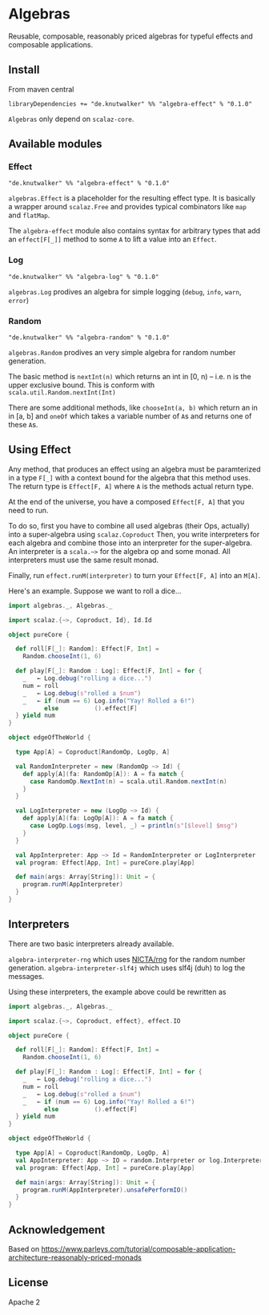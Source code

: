 # Algebras

Reusable, composable, reasonably priced algebras for typeful effects and composable applications.

## Install

From maven central

```
libraryDependencies += "de.knutwalker" %% "algebra-effect" % "0.1.0"
```

`Algebras` only depend on `scalaz-core`.

## Available modules

### Effect

`"de.knutwalker" %% "algebra-effect" % "0.1.0"`

`algebras.Effect` is a placeholder for the resulting effect type.
It is basically a wrapper around `scalaz.Free` and provides typical combinators like `map` and `flatMap`.


The `algebra-effect` module also contains syntax for arbitrary types that add an `effect[F[_]]` method to
some `A` to lift a value into an `Effect`.

### Log

`"de.knutwalker" %% "algebra-log" % "0.1.0"`

`algebras.Log` prodives an algebra for simple logging (`debug`, `info`, `warn`, `error`)

### Random

`"de.knutwalker" %% "algebra-random" % "0.1.0"`

`algebras.Random` prodives an very simple algebra for random number generation.

The basic method is `nextInt(n)` which returns an int in \[0, n) – i.e. n is the upper exclusive bound.
This is conform with `scala.util.Random.nextInt(Int)`

There are some additional methods, like `chooseInt(a, b)` which return an in in \[a, b] and `oneOf` which takes a variable number of `A`s and returns one of these `A`s.


## Using Effect

Any method, that produces an effect using an algebra must be paramterized in a type `F[_]`
with a context bound for the algebra that this method uses. The return type is `Effect[F, A]` where `A` is the methods actual return type.

At the end of the universe, you have a composed `Effect[F, A]` that you need to run.

To do so, first you have to combine all used algebras (their Ops, actually) into a super-algebra using `scalaz.Coproduct`
Then, you write interpreters for each algebra and combine those into an interpreter for the super-algebra.
An interpreter is a `scala.~>` for the algebra op and some monad.
All interpreters must use the same result monad.

Finally, run `effect.runM(interpreter)` to turn your `Effect[F, A]` into an `M[A]`.

Here's an example. Suppose we want to roll a dice...

```scala
import algebras._, Algebras._

import scalaz.{~>, Coproduct, Id}, Id.Id

object pureCore {

  def roll[F[_]: Random]: Effect[F, Int] =
    Random.chooseInt(1, 6)

  def play[F[_]: Random : Log]: Effect[F, Int] = for {
    _   ← Log.debug("rolling a dice...")
    num ← roll
    _   ← Log.debug(s"rolled a $num")
    _   ← if (num == 6) Log.info("Yay! Rolled a 6!")
          else          ().effect[F]
  } yield num
}

object edgeOfTheWorld {

  type App[A] = Coproduct[RandomOp, LogOp, A]

  val RandomInterpreter = new (RandomOp ~> Id) {
    def apply[A](fa: RandomOp[A]): A = fa match {
      case RandomOp.NextInt(n) ⇒ scala.util.Random.nextInt(n)
    }
  }

  val LogInterpreter = new (LogOp ~> Id) {
    def apply[A](fa: LogOp[A]): A = fa match {
      case LogOp.Logs(msg, level, _) ⇒ println(s"[$level] $msg")
    }
  }

  val AppInterpreter: App ~> Id = RandomInterpreter or LogInterpreter
  val program: Effect[App, Int] = pureCore.play[App]

  def main(args: Array[String]): Unit = {
    program.runM(AppInterpreter)
  }
}
```


## Interpreters

There are two basic interpreters already available.

`algebra-interpreter-rng` which uses [NICTA/rng](https://github.com/NICTA/rng) for the random number generation.
`algebra-interpreter-slf4j` which uses slf4j (duh) to log the messages. 


Using these interpreters, the example above could be rewritten as

```scala
import algebras._, Algebras._

import scalaz.{~>, Coproduct, effect}, effect.IO

object pureCore {

  def roll[F[_]: Random]: Effect[F, Int] =
    Random.chooseInt(1, 6)

  def play[F[_]: Random : Log]: Effect[F, Int] = for {
    _   ← Log.debug("rolling a dice...")
    num ← roll
    _   ← Log.debug(s"rolled a $num")
    _   ← if (num == 6) Log.info("Yay! Rolled a 6!")
          else          ().effect[F]
  } yield num
}

object edgeOfTheWorld {

  type App[A] = Coproduct[RandomOp, LogOp, A]
  val AppInterpreter: App ~> IO = random.Interpreter or log.Interpreter
  val program: Effect[App, Int] = pureCore.play[App]

  def main(args: Array[String]): Unit = {
    program.runM(AppInterpreter).unsafePerformIO()
  }
}
```

## Acknowledgement

Based on https://www.parleys.com/tutorial/composable-application-architecture-reasonably-priced-monads 

## License

Apache 2
